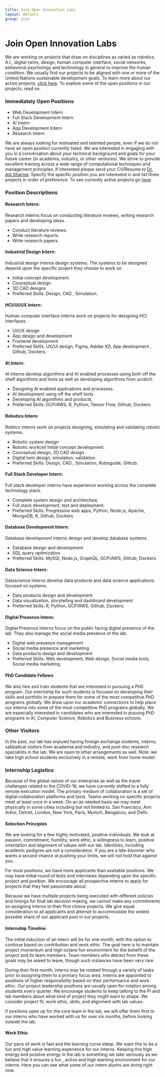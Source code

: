 ```yaml
---
title: Join Open Innovation Labs
layout: default
group: join
---
```


# Join Open Innovation Labs
We are working on projects that draw on disciplines as varied as robotics, A.I., digital twins, design, human computer interface, social networks, behavioral psychology and technology in general to improve the human condition. We usually find our projects to be aligned with one or more of the United Nations sustainable development goals. To learn more about our active projects, [click here](/projects). To explore some of the open positions in our projects, read on.

<!-- Currently we have **open positions** for people with the following skills:
[Specialist](https://aprecruit.ucsf.edu/JPF03325) who will engage in research projects and also manage daily wet lab operations. -->


### Immediately Open Positions
* Web Development Intern
* Full Stack Development Intern
* AI Intern
* App Development Intern
* Research Intern

We are always looking for motivated and talented people, even if we do not have an open position currently listed. We are interested in engaging with you in a conversation about your technical background and goals for your future career (in academia, industry, or other ventures). We strive to provide excellent training across a wide range of computational techniques and management principles. If interested please send your CV/Resume to [Dr. Ajit Sharma](/contact). Specify the specific position you are interested in and list three projects in order of preference. To see currently active projects go [here](/projects).
<br/>

### Position Descriptions
#### Research Intern:
Research interns focus on conducting literature reviews, writing research papers and developing ideas.
  * Conduct literature reviews.
  * Write research reports.
  * Write research papers.

#### Industrial Design Intern:
Industrial design interns design systems. The systems to be designed depend upon the specific project they choose to work on.
  * Initial concept development.
  * Conceptual design.
  * 3D CAD designs
  * Preferred Skills: Design, CAD , Simulation.

#### HCI/UI/UX Intern:
Human computer interface interns work on projects for designing HCI interfaces.
  * UI/UX design
  * App design and development
  * Frontend development
  * Preferred Skills: UX/UI design, Figma, Adobe XD, App development , Github, Dockers.

#### AI Intern:
AI interns develop algorithms and AI enabled processes using both off the shelf algorithms and tools as well as developing algorithms from scratch.
  * Designing AI enabled applications and processes.
  * AI development using off the shelf tools.
  * Developing AI algorithms and products.
  * Preferred Skills: GCP/AWS, R, Python, Tensor Flow, Github, Dockers.

#### Robotics Intern:
Robtics interns work on projects designing, simulating and validating robotic systems.
  * Robotic system design
  * Robotic workcell Initial concept development.
  * Conceptual design, 3D CAD design
  * Digital twin design, simulation, validation 
  * Preferred Skills: Design, CAD , Simulation, Roboguide, Github.

#### Full Stack Developer Intern:
Full stack developer interns have experience working across the complete technology stack.
  * Complete system design and architecture.
  * Full stack development, test and deployment.
  * Preferred Skills: Progressive web apps, Python, Node.js, Apache, MongoDB, R, Github, Dockers.

#### Database Development Intern:
Database development interns design and develop database systems.
  * Database design and development
  * SQL query optimization
  * Preferred Skills: MySQl, Node.js, GraphQL, GCP/AWS, Github, Dockers.

#### Data Science Intern:
Datascience interns develop data products and data science applications focused on systems.
  * Data products design and development
  * Data visualization, storytelling and dashboard development
  * Preferred Skills: R, Python, GCP/AWS, Github, Dockers.

#### Digital Presence Intern:
Digital Presence interns focus on the public facing digital presence of the lab. They also manage the social media presence of the lab.
  * Digital web presence management 
  * Social media presence and marketing
  * Data products design and development
  * Preferred Skills: Web development, Web design, Social media tools, Social media marketing.

#### PhD Candidate Fellows
We also hire and train students that are interested in pursuing a PhD program. Our internship for such students is focused on developing their skills and portfolio to prepare them for some of the most competitive PhD programs globally. We draw upon our academic connections to help place our interns into some of the most competitive PhD programs globally. We are especially interested in candidates who are interested in pusuing PhD programs in AI, Computer Science, Robotics and Business schools.
<br/>
### Other Visitors

In the past, our lab has enjoyed having foreign exchange students, interns, sabbatical visitors from academia and industry, and post-doc research specialists in the lab.  We are open to other arrangements as well. Note: we take high school students exclusively in a remote, work from home model.
<br/>
### Internship Logistics
Because of the global nature of our enterprise as well as the travel challenges related to the COVID-19, we have currently shifted to a fully remote execution model. The primary medium of collaboration is a set of digital collaboration platforms and tools. Teams working on specific projects meet at least once in a week. On an as needed basis we may meet physically in some cities including but not limited to, San Francisco, Ann Arbor, Detroit, London, New York, Paris, Munich, Bengaluru, and Delhi.

#### Selection Principles
We are looking for a few highly motivated, positive individuals.
We look at passion, commitment, humility, work ethic, a willingness to learn, positive orientation and alignment of values with our lab. Identities, including academic pedigree are not a consideration. If you are a late-bloomer who wants a second chance at pushing your limits, we will not hold that against you.

For most positions, we have more applicants than available positions. We may have initial round of tests and interviews depending upon the specific project and position. We encourage all prospective interns to apply for projects that they feel passionate about.

Because we have multiple projects being executed with different policies and timings for final lab decision making, we cannot make any commitments on assigning interns to their first choice projects. We give equal consideration to all applicants and attempt to accommodate the widest possible share of our applicant pool in our projects.

#### Internship Timeline
The initial induction of an intern will be for one month, with the option to continue based on contribution and work ethic. The goal here is to maintain project momentum and high octane fun environment for the benefit of the project and its team members. Team members who detract from these goals may be asked to leave, though such instances have been very rare.

During their first month, interns may be rotated through a variety of tasks prior to assigning them to a primary focus area. Interns are appointed to positions of higher responsibility based on their performance and work ethic. Our project leadership positions are usually open for rotation among students every quarter. We encourage students to keep talking to the PI and lab members about what kind of project they might want to shape. We consider project fit, work ethic, skills, and alignment with lab values. 

If positions open up for the core team in the lab, we will offer them first to our interns who have worked with us for over six months, before looking outside the lab.

#### Work Ethic
Our pace of work is fast and the learning curve steep. We want this to be a fun and high value learning experience for our interns.
Keeping this high energy and positive energy in the lab is something we take seriously as we believe that it ensures a fun , active and high learning environment for our interns. Here you can see what some of our intern alumni are doing right now.

<!-- ### Internship Creds -->
